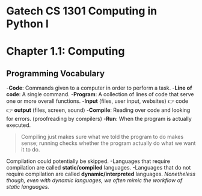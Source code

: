 # Gatech CS 1301 Computing in Python I

# Chapter 1.1: Computing
## Programming Vocabulary
-**Code**: Commands given to a computer in order to perform a task.
-**Line of code**: A single command.
-**Program**: A collection of lines of code that serve one or more overall functions.
-**Input** (files, user input, websites) 👉 code 👉 **output** (files, screen, sound)
-**Compile**: Reading over code and looking for errors. (proofreading by compilers)
-**Run**: When the program is actually executed.
> Compiling just makes sure what we told the program to do makes sense; running checks whether the program actually do what we want it to do.

Compilation could potentially be skipped.
-Languages that require compilation are called **static/compiled**  languages.
-Languages that do not require compilation are called **dynamic/interpreted**  languages.
*Nonetheless though, even with dynamic languages, we often mimic the workflow of static languages.*
